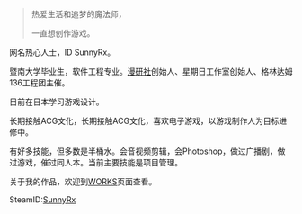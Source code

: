 > 热爱生活和追梦的魔法师，
>
>  一直想创作游戏。

网名热心人士，ID SunnyRx。

暨南大学毕业生，软件工程专业。[漫研社](http://doujin.bgm.tv/club/manyanshe)创始人、星期日工作室创始人、格林达姆136工程团主催。

目前在日本学习游戏设计。

长期接触ACG文化，长期接触ACG文化，喜欢电子游戏，以游戏制作人为目标进修中。

有好多技能，但多数是半桶水。会音视频剪辑，会Photoshop，做过广播剧，做过游戏，催过同人本。当前主要技能是项目管理。

关于我的作品，欢迎到[WORKS](http://www.sunnyrx.com/works/)页面查看。

SteamID:[SunnyRx](http://steamcommunity.com/id/SunnyRx/)